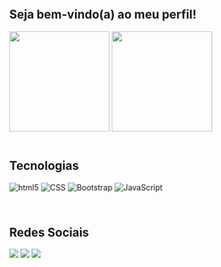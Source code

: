 ## Seja bem-vindo(a) ao meu perfil!

<div>
<img height="180em" src="https://github-readme-stats.vercel.app/api?username=Kaue-Dev&show_icons=true&theme=omni"/>
<img height="180em" src="https://github-readme-stats.vercel.app/api/top-langs/?username=Kaue-Dev&layout=compact&theme=omni"/>
</div>

<br>

## Tecnologias
![html5](https://img.shields.io/badge/HTML5-E34F26?style=for-the-badge&logo=html5&logoColor=white)
![CSS](https://img.shields.io/badge/CSS-239120?&style=for-the-badge&logo=css3&logoColor=white&color=blue)
![Bootstrap](https://img.shields.io/badge/Bootstrap-563D7C?style=for-the-badge&logo=bootstrap&logoColor=white)
![JavaScript](https://img.shields.io/badge/JavaScript-f7e04a?style=for-the-badge&logo=JavaScript&logoColor=white&labelColor=373837)

<br>
 
## Redes Sociais
<div>
  <a href="https://twitter.com/kauewebdev" target="_blank"><img src="https://img.shields.io/badge/Twitter-00ACEE?style=for-the-badge&logo=twitter&logoColor=white" target="_blank"></a>
  <a href="https://instagram.com/kauesim" target="_blank"><img src="https://img.shields.io/badge/-Instagram-%23E4405F?style=for-the-badge&logo=instagram&logoColor=white" target="_blank"></a> 
  <a href="https://www.linkedin.com/in/kauedev" target="_blank"><img src="https://img.shields.io/badge/-LinkedIn-%230077B5?style=for-the-badge&logo=linkedin&logoColor=white" target="_blank"></a> 
</div>
